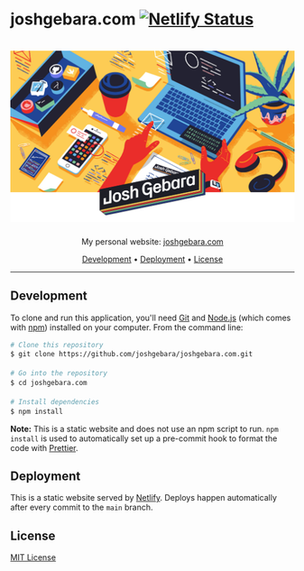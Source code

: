 # joshgebara.com [![Netlify Status](https://api.netlify.com/api/v1/badges/9ca44667-87d0-46d2-bce6-ce71edbd181b/deploy-status)](https://app.netlify.com/sites/eager-panini-82c9c6/deploys)

<h1 align="center">
  <img src="./assets/img/backgroundWithLogo.png" alt="Josh Gebara" width="1000">
</h1>

<p align="center">My personal website: <a href="https://joshgebara.com/">joshgebara.com</a></p>

<p align="center">
  <a href="#development">Development</a> •
  <a href="#deployment">Deployment</a> •
  <a href="#license">License</a>
</p>

---

## Development

To clone and run this application, you'll need [Git](https://git-scm.com) and [Node.js](https://nodejs.org/en/download/) (which comes with [npm](http://npmjs.com)) installed on your computer. From the command line:

```bash
# Clone this repository
$ git clone https://github.com/joshgebara/joshgebara.com.git

# Go into the repository
$ cd joshgebara.com

# Install dependencies
$ npm install
```

**Note:** This is a static website and does not use an npm script to run. `npm install` is used to automatically set up a pre-commit hook to format the code with [Prettier](https://prettier.io/).

## Deployment

This is a static website served by [Netlify](https://www.netlify.com/). Deploys happen automatically after every commit to the `main` branch.

## License

[MIT License](./LICENSE)
